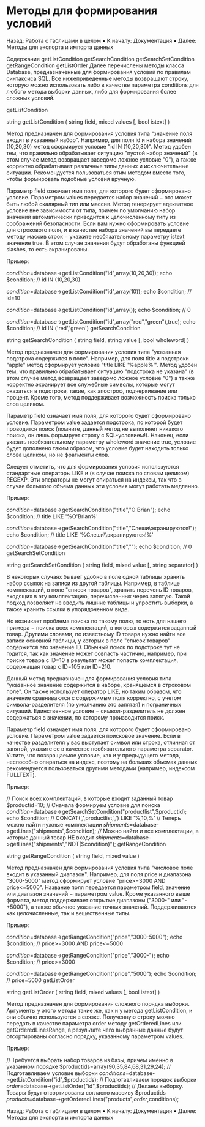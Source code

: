 # Методы для формирования условий

Назад: Работа с таблицами в целом • К началу: Документация • Далее: Методы для экспорта и импорта данных

Содержание
getListCondition
getSearchCondition
getSearchSetCondition
getRangeCondition
getListOrder
Далее перечислены методы класса Database, предназначенные для формирования условий по правилам синтаксиса SQL. Все нижеприведенные методы возвращают строку, которую можно использовать либо в качестве параметра conditions для любого метода выборки данных, либо для формирования более сложных условий.

getListCondition

string getListCondition ( string field, mixed values [, bool istext] )

Метод предназначен для формирования условия типа "значение поля входит в указанный набор". Например, для поля id и набора значений (10,20,30) метод сформирует условие "id IN (10,20,30)". Метод удобен тем, что правильно обрабатывает ситуацию "пустой набор значений" (в этом случае метод возвращает заведомо ложное условие "0"), а также корректно обрабатывает различные типы данных и исключительные ситуации. Рекомендуется пользоваться этим методом вместо того, чтобы формировать подобные условия вручную.

Параметр field означает имя поля, для которого будет сформировано условие. Параметром values передается набор значений − это может быть любой скалярный тип или массив. Метод генерирует адекватное условие вне зависимости от типа, причем по умолчанию набор значений автоматически приводится к целочисленному типу из соображений безопасности. Если вам нужно сформировать условие для строкового поля, и в качестве набора значений вы передаете методу массив строк − укажите необязательному параметру istext значение true. В этом случае значения будут обработаны функцией slashes, то есть экранированы.

Пример:

$condition=$database->getListCondition("id",array(10,20,30));
echo $condition; // id IN (10,20,30)

$condition=$database->getListCondition("id",array(10));
echo $condition; // id=10

$condition=$database->getListCondition("id",array());
echo $condition; // 0

$condition=$database->getListCondition("id",array("red","green"),true);
echo $condition; // id IN ('red','green') 
getSearchCondition

string getSearchCondition ( string field, string value [, bool wholeword] )

Метод предназначен для формирования условия типа "указанная подстрока содержится в поле". Например, для поля title и подстроки "apple" метод сформирует условие "title LIKE '%apple%'". Метод удобен тем, что правильно обрабатывает ситуацию "подстрока не указана" (в этом случае метод возвращает заведомо ложное условие "0") а также корректно экранирует все служебные символы, которые могут оказаться в подстроке, такие, как апостроф, подчеркивание или процент. Кроме того, метод поддерживает возможность поиска только слов целиком.

Параметр field означает имя поля, для которого будет сформировано условие. Параметром value задается подстрока, по которой будет проводится поиск (помните, данный метод не выполняет никакого поиска, он лишь формирует строку с SQL-условием!). Наконец, если указать необязательному параметру wholeword значение true, условие будет дополнено таким образом, что условие будет находить только слова целиком, но не фрагменты слов.

Следует отметить, что для формирования условия используются стандартные операторы LIKE и (в случае поиска по словам целиком) REGEXP. Эти операторы не могут опираться на индексы, так что в случае большого объема данных эти условия могут работать медленно.

Пример:

$condition=$database->getSearchCondition("title","O'Brian");
echo $condition; // title LIKE '%O\'Brian%'

$condition=$database->getSearchCondition("title","Слеши\экранируются!");
echo $condition; // title LIKE '%Слеши\\\\экранируются!%'

$condition=$database->getSearchCondition("title","");
echo $condition; // 0 
getSearchSetCondition

string getSearchSetCondition ( string field, mixed value [, string separator] )

В некоторых случаях бывает удобно в поле одной таблицы хранить набор ссылок на записи из другой таблицы. Например, в таблице комплектаций, в поле "список товаров", хранить перечень ID товаров, входящих в эту комплектацию, перечисленных через запятую. Такой подход позволяет не вводить лишние таблицы и упростить выборки, а также хранить ссылки в упорядоченном виде.

Но возникает проблема поиска по такому полю, то есть для нашего примера − поиска всех комплектаций, в которых содержится заданный товар. Другими словами, по известному ID товара нужно найти все записи основной таблицы, у которых в поле "список товаров" содержится это значение ID. Обычный поиск по подстроке тут не годится, так как значение может совпасть частично, например, при поиске товара с ID=10 в результат может попасть комплектация, содержащая товар с ID=105 или ID=210.

Данный метод предназначен для формирования условия типа "указанное значение содержится в наборе, хранящемся в строковом поле". Он также использует оператор LIKE, но таким образом, что значение сравниваются с содержимым поля корректно, с учетом символа-разделителя (по умолчанию это запятая) и пограничных ситуаций. Единственное условие − символ-разделитель не должен содержаться в значении, по которому производится поиск.

Параметр field означает имя поля, для которого будет сформировано условие. Параметром value задается поисковое значение. Если в качестве разделителя у вас выступает символ или строка, отличная от запятой, укажите ее в качестве необязательного параметра separator. Учтите, что возвращаемое условие, как и у предыдущего метода, неспособно опираться на индекс, поэтому на больших объемах данных рекомендуется пользоваться другими методами (например, индексом FULLTEXT).

Пример:

// Поиск всех комплектаций, в которые входит заданный товар
$productid=10;
// Сначала формируем условие для поиска
$condition=$database->getSearchSetCondition("productlist",$productid);
echo $condition; // CONCAT(',',productlist,',') LIKE '%,10,%'
// Теперь можно найти нужные комплектации
$shipments=$database->getLines("shipments",$condition);
// Можно найти и все комплектации, в которые данный товар НЕ входит
$shipments=$database->getLines("shipments","NOT($condition)");
getRangeCondition

string getRangeCondition ( string field, mixed value )

Метод предназначен для формирования условия типа "числовое поле входит в указанный диапазон". Например, для поля price и диапазона "3000-5000" метод сформирует условие "price>=3000 AND price<=5000". Название поля передается параметром field, значение или диапазон значений − параметром value. Кроме указанного выше формата, метод поддерживает открытые диапазоны ("3000-" или "-+5000"), а также обычное указание точных значений. Поддерживаются как целочисленные, так и вещественные типы.

Пример:

$condition=$database->getRangeCondition("price","3000-5000");
echo $condition; // price>=3000 AND price<=5000

$condition=$database->getRangeCondition("price","3000-");
echo $condition; // price>=3000

$condition=$database->getRangeCondition("price","5000");
echo $condition; // price=5000 
getListOrder

string getListOrder ( string field, mixed values [, bool istext] )

Метод предназначен для формирования сложного порядка выборки. Аргументы у этого метода такие же, как и у метода getListCondition, и они обычно используются в связке. Полученную строку можно передать в качестве параметра order методу getOrderedLines или getOrderedLinesRange, в результате чего выбранные данные будут отсортированы согласно порядку, указанному параметром values.

Пример:

// Требуется выбрать набор товаров из базы, причем именно в указанном порядке
$productids=array(90,35,84,68,31,29,24);
// Подготавливаем условие выборки
$conditions=$database->getListCondition("id",$productids);
// Подготавливаем порядок выборки
$order=$database->getListOrder("id",$productids);
// Делаем выборку. Товары будут отсортированы согласно массиву $productids
$products=$database->getOrderedLines("products",$order,$conditions);

Назад: Работа с таблицами в целом • К началу: Документация • Далее: Методы для экспорта и импорта данных